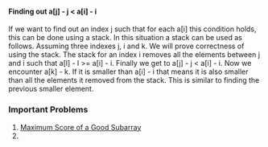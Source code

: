 
#### Finding out a[j] - j < a[i] - i

If we want to find out an index j such that for each a[i] this condition holds, this can be done using a stack. In this situation a stack can be used as follows. Assuming three indexes j, i and k. We will prove correctness of using the stack. The stack for an index i removes all the elements between j and i such that a[l] - l >= a[i] - i. Finally we get to a[j] - j < a[i] - i. Now we encounter a[k] - k. If it is smaller than a[i] - i that means it is also smaller than all the elements it removed from the stack. This is similar to finding the previous smaller element.


### Important Problems
1. [Maximum Score of a Good Subarray](https://leetcode.com/problems/maximum-score-of-a-good-subarray/)
2. 